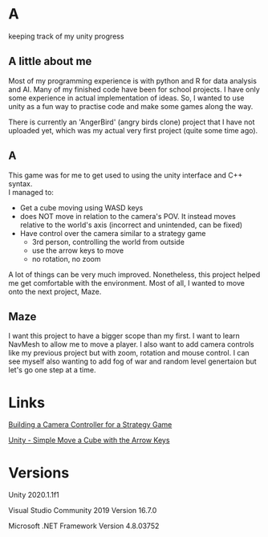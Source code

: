 # A
keeping track of my unity progress


## A little about me
Most of my programming experience is with python and R for data analysis and AI. Many of my finished code have been for school projects. I have only some experience in actual implementation of ideas. So, I wanted to use unity as a fun way to practise code and make some games along the way.

There is currently an 'AngerBird' (angry birds clone) project that I have not uploaded yet, which was my actual very first project (quite some time ago).


## A
This game was for me to get used to using the unity interface and C++ syntax.  
I managed to:  
*  Get a cube moving using WASD keys
  * does NOT move in relation to the camera's POV. It instead moves relative to the world's axis (incorrect and unintended, can be fixed)
* Have control over the camera similar to a strategy game  
  * 3rd person, controlling the world from outside
  * use the arrow keys to move
  * no rotation, no zoom

A lot of things can be very much improved. Nonetheless, this project helped me get comfortable with the environment. Most of all, I wanted to move onto the next project, Maze.


## Maze
I want this project to have a bigger scope than my first. I want to learn NavMesh to allow me to move a player. I also want to add camera controls like my previous project but with zoom, rotation and mouse control. I can see myself also wanting to add fog of war and random level genertaion but let's go one step at a time.


# Links
[Building a Camera Controller for a Strategy Game](https://www.youtube.com/watch?v=rnqF6S7PfFA)

[Unity - Simple Move a Cube with the Arrow Keys](https://www.youtube.com/watch?v=sXQI_0ILEW4)


# Versions
Unity 2020.1.1f1

Visual Studio Community 2019 Version 16.7.0

Microsoft .NET Framework Version 4.8.03752
